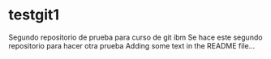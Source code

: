 # testgit1
Segundo repositorio de prueba para curso de git ibm
Se hace este segundo repositorio para hacer otra prueba
Adding some text in the README file...
